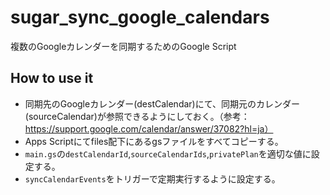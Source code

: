 # sugar_sync_google_calendars
複数のGoogleカレンダーを同期するためのGoogle Script

## How to use it
- 同期先のGoogleカレンダー(destCalendar)にて、同期元のカレンダー(sourceCalendar)が参照できるようにしておく。（参考：https://support.google.com/calendar/answer/37082?hl=ja）
- Apps Scriptにてfiles配下にあるgsファイルをすべてコピーする。
- `main.gs`の`destCalendarId`,`sourceCalendarIds`,`privatePlan`を適切な値に設定する。
- `syncCalendarEvents`をトリガーで定期実行するように設定する。